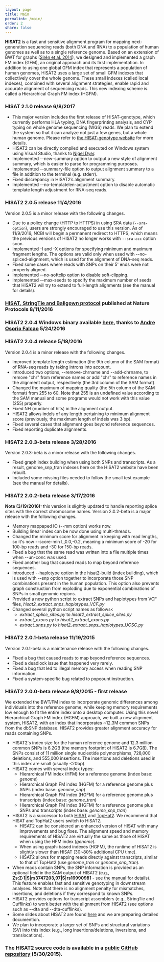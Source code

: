 ```yaml
---
layout: page
title: Main
permalink: /main/
order: 2
share: false
---
```


**HISAT2** is a fast and sensitive alignment program for mapping next-generation sequencing reads (both DNA and RNA) to a population of human genomes as well as to a single reference genome. Based on an extension of BWT for graphs ([Sir&eacute;n et al. 2014](http://dl.acm.org/citation.cfm?id=2674828)), we designed and implemented a graph FM index (GFM), an original approach and its first implementation. In addition to using one global GFM index that represents a population of human genomes, HISAT2 uses a large set of small GFM indexes that collectively cover the whole genome. These small indexes (called local indexes), combined with several alignment strategies, enable rapid and accurate alignment of sequencing reads. This new indexing scheme is called a Hierarchical Graph FM index (HGFM).


### HISAT 2.1.0 release 6/8/2017

* This major version includes the first release of HISAT-genotype, which currently performs HLA typing, DNA fingerprinting analysis, and CYP typing on whole genome sequencing (WGS) reads.  We plan to extend the system so that it can analyze not just a few genes, but a whole human genome.  Please refer to [the HISAT-genotype website](http://ccb.jhu.edu/hisat-genotype)</a> for more details.
* HISAT2 can be directly compiled and executed on Windows system using Visual Studio, thanks to [Nigel Dyer](http://www2.warwick.ac.uk/fac/sci/systemsbiology/staff/dyer/).
* Implemented --new-summary option to output a new style of alignment summary, which is easier to parse for programming purposes.
* Implemented --summary-file option to output alignment summary to a file in addition to the terminal (e.g. stderr).
* Fixed discrepancy in HISAT2’s alignment summary.
* Implemented --no-templatelen-adjustment option to disable automatic template length adjustment for RNA-seq reads.


### HISAT2 2.0.5 release 11/4/2016
Version 2.0.5 is a minor release with the following changes.
* Due to a policy change (HTTP to HTTPS) in using SRA data (`--sra-option`), users are strongly encouraged to use this version. As of 11/9/2016, NCBI will begin a permanent redirect to HTTPS, which means the previous versions of HISAT2 no longer works with `--sra-acc` option soon.
* Implemented -I and -X options for specifying minimum and maximum fragment lengths.  The options are valid only when used with --no-spliced-alignment, which is used for the alignment of DNA-seq reads.
* Fixed some cases where reads with SNPs on their 5' ends were not properly aligned.
* Implemented --no-softclip option to disable soft-clipping.
* Implemented --max-seeds to specify the maximum number of seeds that HISAT2 will try to extend to full-length alignments (see the manual for details).


### [HISAT, StringTie and Ballgown protocol](http://www.nature.com/nprot/journal/v11/n9/full/nprot.2016.095.html) published at Nature Protocols 8/11/2016

  
### HISAT2 2.0.4 Windows binary available [here](http://www.di.fc.ul.pt/~afalcao/hisat2_windows.html), thanks to [Andre Osorio Falcao](http://www.di.fc.ul.pt/~afalcao/) 5/24/2016

	  
### HISAT2 2.0.4 release 5/18/2016
Version 2.0.4 is a minor release with the following changes.
* Improved template length estimation (the 9th column of the SAM format) of RNA-seq reads by taking introns into account.
* Introduced two options, --remove-chrname and --add-chrname, to remove "chr" from reference names or add "chr" to reference names in the alignment output, respectively (the 3rd column of the SAM format).
* Changed the maximum of mapping quality (the 5th column of the SAM format) from 255 to 60. Note that 255 is an undefined value according to the SAM manual and some programs would not work with this value (255) properly.
* Fixed NH (number of hits) in the alignment output.
* HISAT2 allows indels of any length pertaining to minimum alignment score (previously, the maximum length of indels was 3 bp).
* Fixed several cases that alignment goes beyond reference sequences.
* Fixed reporting duplicate alignments.


### HISAT2 2.0.3-beta release 3/28/2016
Version 2.0.3-beta is a minor release with the following changes.
* Fixed graph index building when using both SNPs and transcripts. As a result, genome_snp_tran indexes here on the HISAT2 website have been rebuilt.
* Included some missing files needed to follow the small test example (see the manual for details).


### HISAT2 2.0.2-beta release 3/17/2016
**Note (3/19/2016):** this version is slightly updated to handle reporting splice sites with the correct chromosome names.
Version 2.0.2-beta is a major release with the following changes.
* Memory mappaped IO (--mm option) works now.
* Building linear index can be now done using multi-threads.
* Changed the minimum score for alignment in keeping with read lengths, so it's now --score-min L,0.0,-0.2, meaning a minimum score of -20 for 100-bp reads and -30 for 150-bp reads.
* Fixed a bug that the same read was written into a file multiple times when --un-conc was used.
* Fixed another bug that caused reads to map beyond reference sequences.
* Introduced --haplotype option in the hisat2-build (index building), which is used with --snp option together to incorporate those SNP combinations present in the human population.  This option also prevents graph construction from exploding due to exponential combinations of SNPs in small genomic regions.
* Provided a new python script to extract SNPs and haplotypes from VCF files, <i>hisat2_extract_snps_haplotypes_VCF.py</i>
* Changed several python script names as follows<
  * <i>extract_splice_sites.py</i> to <i>hisat2_extract_splice_sites.py</i>
  * <i>extract_exons.py</i> to <i>hisat2_extract_exons.py</i>
  * <i>extract_snps.py</i> to <i>hisat2_extract_snps_haplotypes_UCSC.py</i>


### HISAT2 2.0.1-beta release 11/19/2015
Version 2.0.1-beta is a maintenance release with the following changes.
* Fixed a bug that caused reads to map beyond reference sequences.
* Fixed a deadlock issue that happened very rarely.
* Fixed a bug that led to illegal memory access when reading SNP information.
* Fixed a system-specific bug related to popcount instruction.


### HISAT2 2.0.0-beta release 9/8/2015 - first release
We extended the BWT/FM index to incorporate genomic differences among individuals into the reference genome, while keeping memory requirements low enough to fit the entire index onto a desktop computer. Using this novel Hierarchical Graph FM index (HGFM) approach, we built a new alignment system, HISAT2, with an index that incorporates ~12.3M common SNPs from the dbSNP database. HISAT2 provides greater alignment accuracy for reads containing SNPs.
* HISAT2's index size for the human reference genome and 12.3 million common SNPs is 6.2GB (the memory footprint of HISAT2 is 6.7GB). The SNPs consist of 11 million single nucleotide polymorphisms, 728,000 deletions, and 555,000 insertions. The insertions and deletions used in this index are small (usually <20bp).
* HISAT2 comes with several index types:
  * Hierarchical FM index (HFM) for a reference genome (index base: <i>genome</i>)
  * Hierarchical Graph FM index (HGFM) for a reference genome plus SNPs (index base: <i>genome_snp</i>)
  * Hierarchical Graph FM index (HGFM) for a reference genome plus transcripts (index base: <i>genome_tran</i>)
  * Hierarchical Graph FM index (HGFM) for a reference genome plus SNPs and transcripts (index base: <i>genome_snp_tran</i>)
* HISAT2 is a successor to both [HISAT](http://ccb.jhu.edu/software/hisat) and [TopHat2](http://ccb.jhu.edu/software/tophat). We recommend that HISAT and TopHat2 users switch to HISAT2.
  * HISAT2 can be considered an enhanced version of HISAT with many improvements and bug fixes. The alignment speed and memory requirements of HISAT2 are virtually the same as those of HISAT when using the HFM index (<i>genome</i>).
  * When using graph-based indexes (HGFM), the runtime of HISAT2 is slightly slower than HISAT (30~80% additional CPU time).
  * HISAT2 allows for mapping reads directly against transcripts, similar to that of TopHat2 (use <i>genome_tran</i> or <i>genome_snp_tran</i>).
* When reads contain SNPs, the SNP information is provided as an optional field in the SAM output of HISAT2 (e.g., <strong>Zs:Z:1|S|rs3747203,97|S|rs16990981</strong> - see <a href="manual.shtml">the manual</a> for details).  This feature enables fast and sensitive genotyping in downstream analyses. Note that there is no alignment penalty for mismatches, insertions, and deletions if they correspond to known SNPs.
* HISAT2 provides options for transcript assemblers (e.g., StringTie and Cufflinks) to work better with the alignment from HISAT2 (see options such as --dta and --dta-cufflinks).
* Some slides about HISAT2 are found <a href="data/HISAT2-first_release-Sept_8_2015.pdf">here</a> and we are preparing detailed documention.
* We plan to incorporate a larger set of SNPs and structural variations (SV) into this index (e.g., long insertions/deletions, inversions, and translocations).


### The HISAT2 source code is available in a [public GitHub repository](https://github.com/infphilo/hisat2) (5/30/2015).


